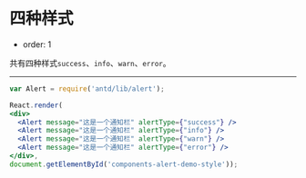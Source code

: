 # 四种样式

- order: 1

共有四种样式`success`、`info`、`warn`、`error`。

---

````jsx
var Alert = require('antd/lib/alert');

React.render(
<div>
  <Alert message="这是一个通知栏" alertType={"success"} />
  <Alert message="这是一个通知栏" alertType={"info"} />
  <Alert message="这是一个通知栏" alertType={"warn"} />
  <Alert message="这是一个通知栏" alertType={"error"} />
</div>,
document.getElementById('components-alert-demo-style'));
````